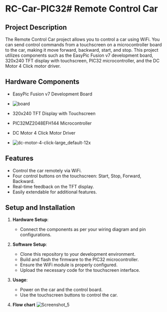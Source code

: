 # RC-Car-PIC32# Remote Control Car

## Project Description

The Remote Control Car project allows you to control a car using WiFi. You can send control commands from a touchscreen on a microcontroller board to the car, making it move forward, backward, start, and stop. This project utilizes components such as the EasyPic Fusion v7 development board, 320x240 TFT display with touchscreen, PIC32 microcontroller, and the DC Motor 4 Click motor driver.


## Hardware Components

- EasyPic Fusion v7 Development Board
- ![board](https://github.com/shmupISCE/RC-Car-PIC32/assets/59251183/27698a5e-18dd-4b9a-bb59-ffe02cd5eba0)

- 320x240 TFT Display with Touchscreen
- PIC32MZ2048EFH144 Microcontroller
- DC Motor 4 Click Motor Driver
- ![dc-motor-4-click-large_default-12x](https://github.com/shmupISCE/RC-Car-PIC32/assets/59251183/0676cec1-00c0-49c9-bcaf-fcee17518ad6)


## Features

- Control the car remotely via WiFi.
- Four control buttons on the touchscreen: Start, Stop, Forward, Backward.
- Real-time feedback on the TFT display.
- Easily extendable for additional features.
## Setup and Installation

1. **Hardware Setup**:
   - Connect the components as per your wiring diagram and pin configurations.

2. **Software Setup**:
   - Clone this repository to your development environment.
   - Build and flash the firmware to the PIC32 microcontroller.
   - Ensure the WiFi module is properly configured.
   - Upload the necessary code for the touchscreen interface.

3. **Usage**:
   - Power on the car and the control board.
   - Use the touchscreen buttons to control the car.
3. **Flow chart** 
   ![Screenshot_5](https://github.com/shmupISCE/RC-Car/assets/59251183/3b85fca1-d399-4af9-8ce3-1df79a854cc3)

